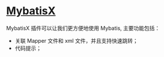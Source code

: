 # [MybatisX](https://plugins.jetbrains.com/plugin/10119-mybatisx)

MybatisX 插件可以让我们更方便地使用 Mybatis, 主要功能包括：

- 关联 Mapper 文件和 xml 文件，并且支持快速跳转；
- 代码提示；
